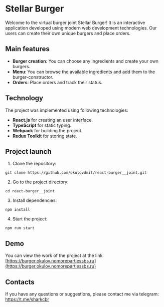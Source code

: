 # Stellar Burger
Welcome to the virtual burger joint Stellar Burger!
It is an interactive application developed using modern web development technologies.
Our users can create their own unique burgers and place orders.
## Main features
- **Burger creation**: You can choose any ingredients and create your own burgers.
- **Menu**: You can browse the available ingredients and add them to the burger-constructor.
- **Orders**: Place orders and track their status.
## Technology

The project was implemented using following technologies:
- **React.js** for creating an user interface.
- **TypeScript** for static typing.
- **Webpack** for building the project.
- **Redux Toolkit** for storing state.
## Project launch
1. Clone the repository:
```
git clone https://github.com/okulovdmit/react-burger__joint.git
```
2. Go to the project directory:
```
cd react-burger__joint
```
3. Install dependencies:
```
npm install
```
4. Start the project:
```
npm run start
```
## Demo 
You can view the work of the project at the link [https://burger.okulov.nomorepartiessbs.ru](https://burger.okulov.nomorepartiessbs.ru)
## Contacts
If you have any questions or suggestions, please contact me via telegram: https://t.me/sharkcbr